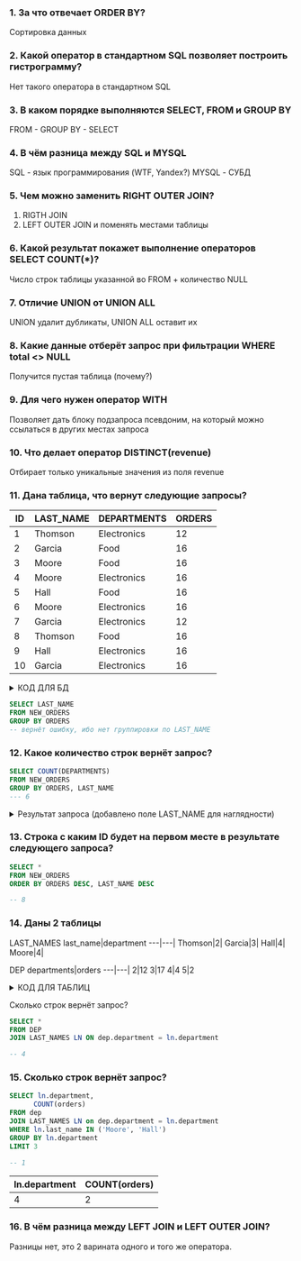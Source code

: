 ### 1. За что отвечает ORDER BY?

Сортировка данных

### 2. Какой оператор в стандартном SQL позволяет построить гистрограмму?

Нет такого оператора в стандартном SQL

### 3. В каком порядке выполняются SELECT, FROM и GROUP BY

FROM - GROUP BY - SELECT

### 4. В чём разница между SQL и MYSQL

SQL - язык программирования (WTF, Yandex?) MYSQL - СУБД

### 5. Чем можно заменить RIGHT OUTER JOIN?

1. RIGTH JOIN
2. LEFT OUTER JOIN и поменять местами таблицы

### 6. Какой результат покажет выполнение операторов SELECT COUNT(*)?

Число строк таблицы указанной во FROM + количество NULL  

### 7. Отличие UNION от UNION ALL

UNION удалит дубликаты, UNION ALL оставит их

### 8. Какие данные отберёт запрос при фильтрации WHERE total <> NULL

Получится пустая таблица (почему?)

### 9. Для чего нужен оператор WITH

Позволяет дать блоку подзапроса псевдоним, на который можно ссылаться в других местах запроса

### 10. Что делает оператор DISTINCT(revenue)

Отбирает только уникальные значения из поля revenue

### 11. Дана таблица, что вернут следующие запросы?

ID|LAST_NAME|DEPARTMENTS|ORDERS|
---|---|---|---|
1|Thomson|Electronics| 12|
2|Garcia|Food|16|
3|Moore|Food|16|
4|Moore|Electronics|16|
5|Hall|Food|16|
6|Moore|Electronics|16|
7|Garcia|Electronics|12|
8|Thomson|Food|16|
9|Hall|Electronics|16|
10|Garcia|Electronics|16|

<details> 
<summary> КОД ДЛЯ БД </summary>

```sql
CREATE TABLE NEW_ORDERS
  (ID INTEGER PRIMARY KEY,
  LAST_NAME VARCHAR(100),
  DEPARTMENTS VARCHAR(100),
  ORDERS INTEGER);

INSERT INTO NEW_ORDERS (ID, LAST_NAME, DEPARTMENTS, ORDERS) VALUES
(1, 'Thomson', 'Electronics', 12),
(2, 'Garcia', 'Food', 16),
(3, 'Moore', 'Food', 16),
(4, 'Moore', 'Electronics', 16),
(5, 'Hall', 'Food', 16),
(6, 'Moore', 'Electronics', 16),
(7, 'Garcia', 'Electronics', 12),
(8, 'Thomson', 'Food', 16),
(9, 'Hall', 'Electronics', 16),
(10, 'Garcia', 'Electronics', 16);
```
</details>

```sql
SELECT LAST_NAME
FROM NEW_ORDERS
GROUP BY ORDERS
-- вернёт ошибку, ибо нет группировки по LAST_NAME
```
### 12. Какое количество строк вернёт запрос?
```sql
SELECT COUNT(DEPARTMENTS)
FROM NEW_ORDERS
GROUP BY ORDERS, LAST_NAME
--- 6 
```
<details> 
<summary> Результат запроса (добавлено поле LAST_NAME для наглядности) </summary>

  COUNT(DEPARTMENTS)|LAST_NAME
  ---|---|
  2| Garcia|
  2| Hall|
  1| Thomson|
  1| Garcia|
  3| Moore|
  1| Thomson|
  
</details>

### 13. Строка с каким ID будет на первом месте в результате следующего запроса?

```sql
SELECT *
FROM NEW_ORDERS
ORDER BY ORDERS DESC, LAST_NAME DESC

-- 8
```

### 14. Даны 2 таблицы

LAST_NAMES
last_name|department
---|---|
Thomson|2|
Garcia|3|
Hall|4|
Moore|4|

DEP
departments|orders
---|---|
2|12
3|17
4|4
5|2

<details> 
<summary> КОД ДЛЯ ТАБЛИЦ </summary>

```sql
CREATE TABLE LAST_NAMES (last_name VARCHAR(100), department INTEGER);
CREATE TABLE DEP (department INTEGER, orders INTEGER);
INSERT INTO LAST_NAMES (last_name, department) VALUES
('Thomson', 2),
('Garcia', 3),
('Hall', 4),
('Moore', 4);
INSERT INTO DEP (department, orders) VALUES
(2, 12),
(3, 17),
(4, 4),
(5, 2);
```  
</details>

Сколько строк вернёт запрос?
```sql
SELECT *
FROM DEP
JOIN LAST_NAMES LN ON dep.department = ln.department

-- 4
```
### 15. Сколько строк вернёт запрос?
```sql
SELECT ln.department,
      COUNT(orders)
FROM dep
JOIN LAST_NAMES LN on dep.department = ln.department
WHERE ln.last_name IN ('Moore', 'Hall')
GROUP BY ln.department
LIMIT 3

-- 1
```
 ln.department | COUNT(orders)
 ---|---|
 4|2

 ### 16. В чём разница между LEFT JOIN и LEFT OUTER JOIN?

 Разницы нет, это 2 варината одного и того же оператора.
